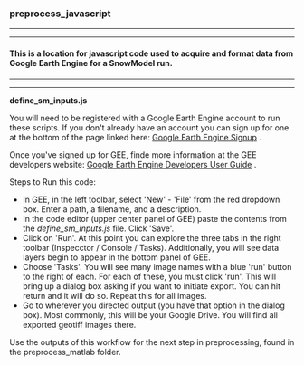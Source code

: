 ### preprocess_javascript
---
---
#### This is a location for javascript code used to acquire and format data from Google Earth Engine for a SnowModel run.
---
---

**define_sm_inputs.js**

You will need to be registered with a Google Earth Engine account to run these scripts. If you don't already have an account you can sign up for one at the bottom of the page linked here:
[Google Earth Engine Signup](https://earthengine.google.com/) .

Once you've signed up for GEE, finde more information at the GEE developers website:
[Google Earth Engine Developers User Guide](https://developers.google.com/earth-engine/) .

Steps to Run this code:
* In GEE, in the left toolbar, select 'New' - 'File' from the red dropdown box. Enter a path, a filename, and a description.
* In the code editor (upper center panel of GEE) paste the contents from the *define_sm_inputs.js* file. Click 'Save'.
* Click on 'Run'. At this point you can explore the three tabs in the right toolbar (Inspecctor / Console / Tasks). Additionally, you will see data layers begin to appear in the bottom panel of GEE.
* Choose 'Tasks'. You will see many image names with a blue 'run' button to the right of each. For each of these, you must click 'run'. This will bring up a dialog box asking if you want to initiate export. You can hit return and it will do so. Repeat this for all images.
* Go to wherever you directed output (you have that option in the dialog box). Most commonly, this will be your Google Drive. You will find all exported geotiff images there.

Use the outputs of this workflow for the next step in preprocessing, found in the preprocess_matlab folder.
